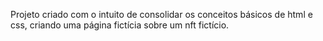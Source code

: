 Projeto criado com o intuito de consolidar os conceitos básicos de html e css, criando uma página fictícia sobre um nft fictício.